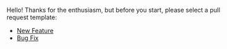 Hello! Thanks for the enthusiasm, but before you start, please select a pull request template:

* [New Feature](?expand=1&template=new_feature.md)
* [Bug Fix](?expand=1&template=bug_fix.md)
